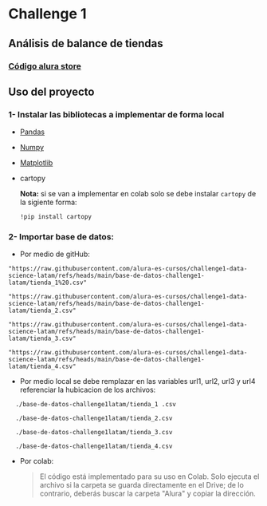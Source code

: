 # Challenge 1 
## Análisis de balance de tiendas

### [Código alura store](AluraStore/challenge1-data-science-latam-main/AluraStoreLatam.ipynb)

## Uso del proyecto

### 1- Instalar las bibliotecas a implementar de forma local
- [Pandas](https://pandas.pydata.org/docs/getting_started/install.html)
- [Numpy](https://numpy.org/install/)
- [Matplotlib](https://matplotlib.org/stable/install/index.html)
- cartopy

  **Nota:** si se van a implementar en colab solo se debe instalar `cartopy` de la sigiente forma:
  ```  
  !pip install cartopy
  ```

### 2- Importar base de datos:

-  Por medio de gitHub:
 ```
"https://raw.githubusercontent.com/alura-es-cursos/challenge1-data-science-latam/refs/heads/main/base-de-datos-challenge1-latam/tienda_1%20.csv"
```
```
"https://raw.githubusercontent.com/alura-es-cursos/challenge1-data-science-latam/refs/heads/main/base-de-datos-challenge1-latam/tienda_2.csv"
```
```
"https://raw.githubusercontent.com/alura-es-cursos/challenge1-data-science-latam/refs/heads/main/base-de-datos-challenge1-latam/tienda_3.csv"
```
```
"https://raw.githubusercontent.com/alura-es-cursos/challenge1-data-science-latam/refs/heads/main/base-de-datos-challenge1-latam/tienda_4.csv"
```

- Por medio local
  se debe remplazar en las variables url1, url2, url3 y url4
  referenciar la hubicacion de los archivos:
```
  ./base-de-datos-challenge1latam/tienda_1 .csv
```
```
  ./base-de-datos-challenge1latam/tienda_2.csv
```
```
  ./base-de-datos-challenge1latam/tienda_3.csv
```
```
  ./base-de-datos-challenge1latam/tienda_4.csv
```

- Por colab:
  > El código está implementado para su uso en Colab. Solo ejecuta el archivo si la carpeta se guarda directamente en el Drive; de lo contrario, deberás buscar la carpeta "Alura" y copiar la dirección.

